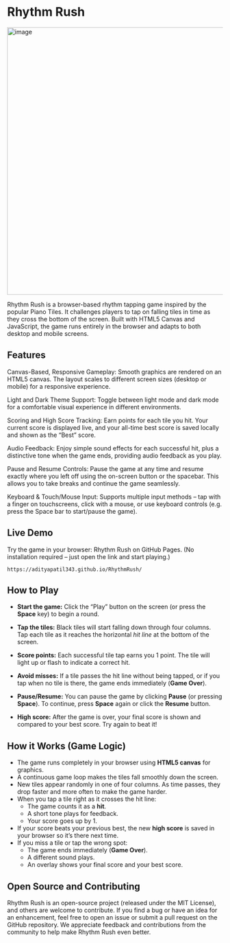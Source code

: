 # Rhythm Rush

<img width="1391" height="623" alt="image" src="https://github.com/user-attachments/assets/1afa5af5-e8c1-4498-be9f-5d6fc921af05" />

Rhythm Rush is a browser-based rhythm tapping game inspired by the popular Piano Tiles. It challenges players to tap on falling tiles in time as they cross the bottom of the screen. Built with HTML5 Canvas and JavaScript, the game runs entirely in the browser and adapts to both desktop and mobile screens.

## Features

Canvas-Based, Responsive Gameplay: Smooth graphics are rendered on an HTML5 canvas. The layout scales to different screen sizes (desktop or mobile) for a responsive experience.

Light and Dark Theme Support: Toggle between light mode and dark mode for a comfortable visual experience in different environments.

Scoring and High Score Tracking: Earn points for each tile you hit. Your current score is displayed live, and your all-time best score is saved locally and shown as the “Best” score.

Audio Feedback: Enjoy simple sound effects for each successful hit, plus a distinctive tone when the game ends, providing audio feedback as you play.

Pause and Resume Controls: Pause the game at any time and resume exactly where you left off using the on-screen button or the spacebar. This allows you to take breaks and continue the game seamlessly.

Keyboard & Touch/Mouse Input: Supports multiple input methods – tap with a finger on touchscreens, click with a mouse, or use keyboard controls (e.g. press the Space bar to start/pause the game).

## Live Demo

Try the game in your browser: Rhythm Rush on GitHub Pages. (No installation required – just open the link and start playing.)

    https://adityapatil343.github.io/RhythmRush/

## How to Play

- **Start the game:** Click the “Play” button on the screen (or press the **Space** key) to begin a round.  

- **Tap the tiles:** Black tiles will start falling down through four columns. Tap each tile as it reaches the horizontal *hit line* at the bottom of the screen.  

- **Score points:** Each successful tile tap earns you 1 point. The tile will light up or flash to indicate a correct hit.  

- **Avoid misses:** If a tile passes the hit line without being tapped, or if you tap when no tile is there, the game ends immediately (**Game Over**).  

- **Pause/Resume:** You can pause the game by clicking **Pause** (or pressing **Space**). To continue, press **Space** again or click the **Resume** button.  

- **High score:** After the game is over, your final score is shown and compared to your best score. Try again to beat it!  

## How it Works (Game Logic)

- The game runs completely in your browser using **HTML5 canvas** for graphics.  
- A continuous game loop makes the tiles fall smoothly down the screen.  
- New tiles appear randomly in one of four columns. As time passes, they drop faster and more often to make the game harder.  
- When you tap a tile right as it crosses the hit line:
  - The game counts it as a **hit**.  
  - A short tone plays for feedback.  
  - Your score goes up by 1.  
- If your score beats your previous best, the new **high score** is saved in your browser so it’s there next time.  
- If you miss a tile or tap the wrong spot:
  - The game ends immediately (**Game Over**).  
  - A different sound plays.  
  - An overlay shows your final score and your best score.  

## Open Source and Contributing

Rhythm Rush is an open-source project (released under the MIT License), and others are welcome to contribute. If you find a bug or have an idea for an enhancement, feel free to open an issue or submit a pull request on the GitHub repository. We appreciate feedback and contributions from the community to help make Rhythm Rush even better.
